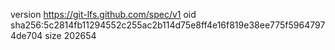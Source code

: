 version https://git-lfs.github.com/spec/v1
oid sha256:5c2814fb11294552c255ac2b114d75e8ff4e16f819e38ee775f59647974de704
size 202654
